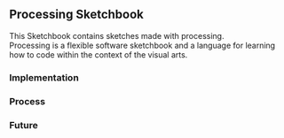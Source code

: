 ## Processing Sketchbook

This Sketchbook contains sketches made with processing.\
Processing is a flexible software sketchbook and a language for learning how to code within the context of the visual arts.

### Implementation


### Process


### Future
